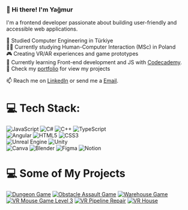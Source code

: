 ### 👋 Hi there! I'm Yağmur

I'm a frontend developer passionate about building user-friendly and accessible web applications.<br/>

🧠 Studied Computer Engineering in Türkiye<br/>
👩‍💻 Currently studying Human-Computer Interaction (MSc) in Poland<br/>
🎮 Creating VR/AR experiences and game prototypes<br/>
🎯 Currently learning Front-end development and JS with [Codecademy](https://www.codecademy.com/).<br/>
📃 Check my [portfolio](https://yagmuraslanportfolio.framer.website/) for view my projects<br/>

📫 Reach me on [LinkedIn](https://www.linkedin.com/in/aslanyagmur/) or send me a [Email](aslanyagmurr1@gmail.com).

# 💻 Tech Stack:
![JavaScript](https://img.shields.io/badge/javascript-%23323330.svg?style=for-the-badge&logo=javascript&logoColor=%23F7DF1E) 
![C#](https://img.shields.io/badge/c%23-%23239120.svg?style=for-the-badge&logo=csharp&logoColor=white) 
![C++](https://img.shields.io/badge/c++-%2300599C.svg?style=for-the-badge&logo=c%2B%2B&logoColor=white)
![TypeScript](https://img.shields.io/badge/typescript-%23007ACC.svg?style=for-the-badge&logo=typescript&logoColor=white)<br/>
![Angular](https://img.shields.io/badge/angular-%23DD0031.svg?style=for-the-badge&logo=angular&logoColor=white) 
![HTML5](https://img.shields.io/badge/html5-%23E34F26.svg?style=for-the-badge&logo=html5&logoColor=white) 
![CSS3](https://img.shields.io/badge/css3-%231572B6.svg?style=for-the-badge&logo=css3&logoColor=white)<br/>
![Unreal Engine](https://img.shields.io/badge/unrealengine-%23313131.svg?style=for-the-badge&logo=unrealengine&logoColor=white) 
![Unity](https://img.shields.io/badge/unity-%23000000.svg?style=for-the-badge&logo=unity&logoColor=white)<br/>
![Canva](https://img.shields.io/badge/Canva-%2300C4CC.svg?style=for-the-badge&logo=Canva&logoColor=white) 
![Blender](https://img.shields.io/badge/blender-%23F5792A.svg?style=for-the-badge&logo=blender&logoColor=white) 
![Figma](https://img.shields.io/badge/figma-%23F24E1E.svg?style=for-the-badge&logo=figma&logoColor=white)
![Notion](https://img.shields.io/badge/Notion-%23000000.svg?style=for-the-badge&logo=notion&logoColor=white)

# 💻 Some of My Projects
<!-- YouTube video cards from https://github.com/DenverCoder1/github-readme-youtube-cards -->
<!-- If you want to display the latest videos, then simply follow the instructions in the above repo. -->
<!-- If you however want to select which videos display, then you can manually generate the video link by changing the below parameters in angle brackets. -->
<!-- https://ytcards.demolab.com/?id=<video ID>&title=<video+title>&lang=en&timestamp=<video publish date in Unix time format>&background_color=%230d1117&title_color=%23ffffff&stats_color=%23dedede&max_title_lines=1&width=250&border_radius=5&duration=<video duration in seconds> "<video title>") -->
<!-- BEGIN YOUTUBE-CARDS -->
[![Dungeon Game](https://ytcards.demolab.com/?id=pxZp3XeyPQI&title=Dungeon+Game&lang=en&background_color=%230d1117&title_color=%23ffffff&stats_color=%23dedede&max_title_lines=1&width=250&border_radius=5&duration=47 "Dungeon Game")](https://youtu.be/pxZp3XeyPQI)
[![Obstacle Assault Game](https://ytcards.demolab.com/?id=gf5BmwVqmAg&title=Obstacle+Assault+Game&lang=en&background_color=%230d1117&title_color=%23ffffff&stats_color=%23dedede&max_title_lines=1&width=250&border_radius=5&duration=50 "Obstacle Assault Game")](https://youtu.be/gf5BmwVqmAg)
[![Warehouse Game](https://ytcards.demolab.com/?id=eP4nDmkP8hg&title=Warehouse+Game&lang=en&background_color=%230d1117&title_color=%23ffffff&stats_color=%23dedede&max_title_lines=1&width=250&border_radius=5&duration=23 "Warehouse Game")](https://youtu.be/eP4nDmkP8hg)
[![VR Mouse Game Level 3](https://ytcards.demolab.com/?id=agikOzgZhsw&title=VR+Mouse+Game+Level+3&lang=en&background_color=%230d1117&title_color=%23ffffff&stats_color=%23dedede&max_title_lines=1&width=250&border_radius=5&duration=41 "VR Mouse Game Level 3")](https://youtu.be/agikOzgZhsw)
[![VR Pipeline Repair](https://ytcards.demolab.com/?id=gChLn5rHfcw&title=VR+Pipeline+Repair&lang=en&background_color=%230d1117&title_color=%23ffffff&stats_color=%23dedede&max_title_lines=1&width=250&border_radius=5&duration=64 "VR Pipeline Repair")](https://youtu.be/gChLn5rHfcw)
[![VR House](https://ytcards.demolab.com/?id=t233L7zYKFA&title=VR+House&lang=en&background_color=%230d1117&title_color=%23ffffff&stats_color=%23dedede&max_title_lines=1&width=250&border_radius=5&duration=1253 "VR House")](https://youtu.be/t233L7zYKFA)
<!-- END YOUTUBE-CARDS -->
